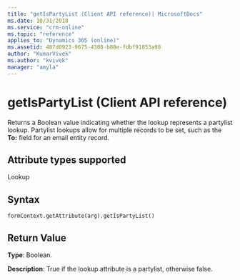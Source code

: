 ```yaml
---
title: "getIsPartyList (Client API reference)| MicrosoftDocs"
ms.date: 10/31/2018
ms.service: "crm-online"
ms.topic: "reference"
applies_to: "Dynamics 365 (online)"
ms.assetid: 487d0923-9675-4308-b88e-fdbf91853a98
author: "KumarVivek"
ms.author: "kvivek"
manager: "amyla"
---
```

# getIsPartyList (Client API reference)



Returns a Boolean value indicating whether the lookup represents a partylist lookup. Partylist lookups allow for multiple records to be set, such as the **To:** field for an email entity record.

## Attribute types supported

Lookup

## Syntax

`formContext.getAttribute(arg).getIsPartyList()`

## Return Value

**Type**: Boolean. 

**Description**: True if the lookup attribute is a partylist, otherwise false.

